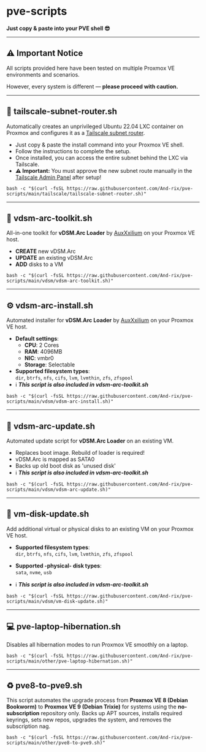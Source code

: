# pve-scripts 

**Just copy & paste into your PVE shell 😎**

---

## ⚠️ Important Notice

All scripts provided here have been tested on multiple Proxmox VE environments and scenarios. 

However, every system is different — **please proceed with caution.**

---

## 🔗 tailscale-subnet-router.sh

Automatically creates an unprivileged Ubuntu 22.04 LXC container on Proxmox and configures it as a [Tailscale subnet router](https://tailscale.com/kb/1019/subnets).

- Just copy & paste the install command into your Proxmox VE shell.
- Follow the instructions to complete the setup.
- Once installed, you can access the entire subnet behind the LXC via Tailscale.
- **⚠️ Important:** You must approve the new subnet route manually in the [Tailscale Admin Panel](https://login.tailscale.com/admin/machines) after setup!
  
```shell
bash -c "$(curl -fsSL https://raw.githubusercontent.com/And-rix/pve-scripts/main/tailscale/tailscale-subnet-router.sh)"
```

---

## 🧰 **vdsm-arc-toolkit.sh**

All-in-one toolkit for **vDSM.Arc Loader** by [AuxXxilium](https://github.com/AuxXxilium) on your Proxmox VE host.

- **CREATE** new vDSM.Arc
- **UPDATE** an existing vDSM.Arc
- **ADD** disks to a VM
  

```shell
bash -c "$(curl -fsSL https://raw.githubusercontent.com/And-rix/pve-scripts/main/vdsm/vdsm-arc-toolkit.sh)"
```

---

## ⚙️ **vdsm-arc-install.sh**

Automated installer for **vDSM.Arc Loader** by [AuxXxilium](https://github.com/AuxXxilium) on your Proxmox VE host.

- **Default settings**:  
  - **CPU**: 2 Cores  
  - **RAM**: 4096MB  
  - **NIC**: vmbr0  
  - **Storage**: Selectable
- **Supported filesystem types**:  
  `dir`, `btrfs`, `nfs`, `cifs`, `lvm`, `lvmthin`, `zfs`, `zfspool`
- ℹ️ ***This script is also included in vdsm-arc-toolkit.sh***
  
```shell
bash -c "$(curl -fsSL https://raw.githubusercontent.com/And-rix/pve-scripts/main/vdsm/vdsm-arc-install.sh)"
```

---

## 🔄 **vdsm-arc-update.sh**

Automated update script for **vDSM.Arc Loader** on an existing VM.
- Replaces boot image. Rebuild of loader is required!
- vDSM.Arc is mapped as SATA0
- Backs up old boot disk as 'unused disk'
- ℹ️ ***This script is also included in vdsm-arc-toolkit.sh***
  
```shell
bash -c "$(curl -fsSL https://raw.githubusercontent.com/And-rix/pve-scripts/main/vdsm/vdsm-arc-update.sh)"
```

---

## 💾 vm-disk-update.sh

Add additional virtual or physical disks to an existing VM on your Proxmox VE host.  

- **Supported filesystem types**:  
  `dir`, `btrfs`, `nfs`, `cifs`, `lvm`, `lvmthin`, `zfs`, `zfspool`

- **Supported -physical- disk types**:  
  `sata`, `nvme`, `usb`
- ℹ️ ***This script is also included in vdsm-arc-toolkit.sh***
    
```shell
bash -c "$(curl -fsSL https://raw.githubusercontent.com/And-rix/pve-scripts/main/vdsm/vm-disk-update.sh)"
```

---

## 💻 pve-laptop-hibernation.sh

Disables all hibernation modes to run Proxmox VE smoothly on a laptop. 
  
```shell
bash -c "$(curl -fsSL https://raw.githubusercontent.com/And-rix/pve-scripts/main/other/pve-laptop-hibernation.sh)"
```

---

## ♻️ pve8-to-pve9.sh

This script automates the upgrade process from **Proxmox VE 8 (Debian Bookworm)** to **Proxmox VE 9 (Debian Trixie)** for systems using the **no-subscription** repository only.
Backs up APT sources, installs required keyrings, sets new repos, upgrades the system, and removes the subscription nag.
  
```shell
bash -c "$(curl -fsSL https://raw.githubusercontent.com/And-rix/pve-scripts/main/other/pve8-to-pve9.sh)"
```
